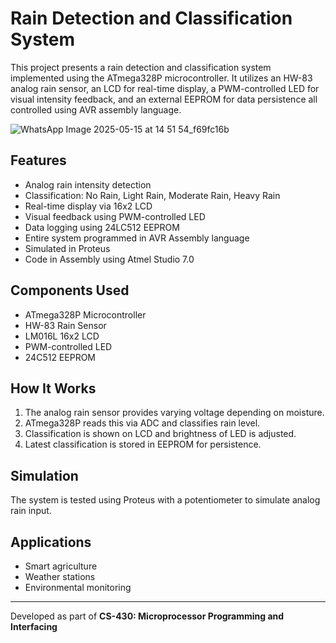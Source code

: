# Rain Detection and Classification System

This project presents a rain detection and classification system implemented using the ATmega328P microcontroller. It utilizes an HW-83 analog rain sensor, an LCD for real-time display, a PWM-controlled LED for visual intensity feedback, and an external EEPROM for data persistence all controlled using AVR assembly language.

![WhatsApp Image 2025-05-15 at 14 51 54_f69fc16b](https://github.com/user-attachments/assets/2a7ed2d9-ff24-478d-8cd5-e24251d152ca)

## Features

- Analog rain intensity detection
- Classification: No Rain, Light Rain, Moderate Rain, Heavy Rain
- Real-time display via 16x2 LCD
- Visual feedback using PWM-controlled LED
- Data logging using 24LC512 EEPROM
- Entire system programmed in AVR Assembly language
- Simulated in Proteus
- Code in Assembly using Atmel Studio 7.0

## Components Used

- ATmega328P Microcontroller
- HW-83 Rain Sensor
- LM016L 16x2 LCD
- PWM-controlled LED
- 24C512 EEPROM


## How It Works

1. The analog rain sensor provides varying voltage depending on moisture.
2. ATmega328P reads this via ADC and classifies rain level.
3. Classification is shown on LCD and brightness of LED is adjusted.
4. Latest classification is stored in EEPROM for persistence.

## Simulation

The system is tested using Proteus with a potentiometer to simulate analog rain input.

## Applications

- Smart agriculture
- Weather stations
- Environmental monitoring

---

Developed as part of **CS-430: Microprocessor Programming and Interfacing**
